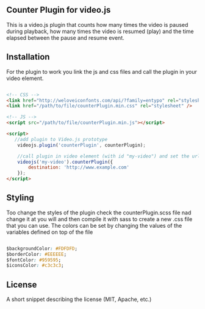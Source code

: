 ## Counter Plugin for video.js

This is a video.js plugin that counts how many times the video is paused during playback, how many times the video is resumed (play) and the time elapsed between the pause and resume event.


## Installation

For the plugin to work you link the js and css files and call the plugin in your video element. 

```html

<!-- CSS -->
<link href="http://weloveiconfonts.com/api/?family=entypo" rel="stylesheet" />
<link href="/path/to/file/counterPlugin.min.css" rel="stylesheet" />

<!-- JS -->
<script src="/path/to/file/counterPlugin.min.js"></script>

<script>
   //add plugin to Video.js prototype
    videojs.plugin('counterPlugin', counterPlugin);

    //call plugin in video element (with id "my-video") and set the url the information should be sent to
    videojs('my-video').counterPlugin({
		destination: 'http://www.example.com'
    });    
</script>
```
## Styling

Too change the styles of the plugin check the counterPlugin.scss file nad change it at you will and then compile it with sass  to create a new .css file that you can use. The colors can be set by changing the values of the variables defined on top of the file

```css

$backgroundColor: #FDFDFD;
$borderColor: #EEEEEE;
$fontColor: #959595;
$iconsColor: #c3c3c3;

```


## License

A short snippet describing the license (MIT, Apache, etc.)
